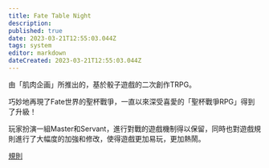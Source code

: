 ```yaml
---
title: Fate Table Night
description: 
published: true
date: 2023-03-21T12:55:03.044Z
tags: system
editor: markdown
dateCreated: 2023-03-21T12:55:03.044Z
---
```


由「肌肉企画」所推出的，基於骰子遊戲的二次創作TRPG。

巧妙地再現了Fate世界的聖杯戰爭，一直以來深受喜愛的「聖杯戰爭RPG」得到了升級！

玩家扮演一組Master和Servant，進行對戰的遊戲機制得以保留，同時也對遊戲規則進行了大幅度的加強和修改，使得遊戲更加易玩，更加熱鬧。

[規則](https://www.goddessfantasy.net/bbs/index.php?topic=106981.0)